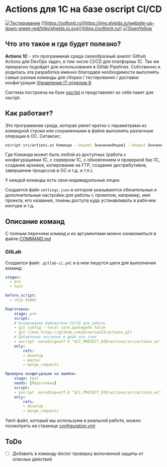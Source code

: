 # Actions для 1C на базе oscript CI/CD

[![Тестирование](https://github.com/Diversus23/actions1c/actions/workflows/testing.yml/badge.svg)](https://github.com/Diversus23/actions1c/actions/workflows/testing.yml)
[![https://softonit.ru](https://img.shields.io/website-up-down-green-red/http/shields.io.svg)](https://softonit.ru/)
[![OpenYellow](https://img.shields.io/endpoint?url=https://openyellow.neocities.org/badges/1/639453612.json)](https://openyellow.notion.site/openyellow/24727888daa641af95514b46bee4d6f2?p=26cd0851e21046998a833c5c382e59a5&amp;pm=s)

## Что это такое и где будет полезно?

**Actions 1С** - это программная среда своеобразный аналог Github Actions для DevOps задач, в том числе CI/CD для платформы 1С. Так же прекрасно подойдет для использования в Gitlab Pipelines. Собственно и родилась эта разработка именно благодаря необходимости выполнять самые разные команды для сборки / тестирования / доставки конфигурации [Управление IT-отделом 8](https://softonit.ru/catalog/products/it/).

Система построена на базе [oscript](https://oscript.io) и представляет из себя пакет для oscript.

## Как работает?

Это программная среда, которая умеет кратко с параметрами из командной строки или сохраненными в файле выполнять различные операции в ОС. Ситаксис:

```bash
oscript src/actions.os Команда --Опция1 ЗначениеОпции1 --Опция2 ЗначениеОпции2
```

Где Команда может быть любой из доступных (работа с конфигурациями 1С, с сервером 1С, с обновлением и проверкой баз 1С, создание архивов, копирование на FTP, создание дистрибутивов, завершение процессов в ОС и т.д. и т.п.).

У каждой команды есть свои индивидуальные опции.

Создается файл `settings.json` в котором указываются обязательные и дополнительные настройки для работы с проектом, например, имя проекта, его названия, токены доступа куда устанавливать в рабочем контуре и т.д.

## Описание команд

С полным перечнем команд и их аргументами можно ознакомиться в файле [COMMAND.md](docs/COMMAND.md)

### GitLab

Создается файл `.gitlab-ci.yml` и в нем пишутся шаги для выполнения команд:

```yml
stages:
  - pre
  - test

before_script:
  - chcp 65001 

Подготовка:
    stage: pre
    script:
    # Копирование библиотеки CI/CD для работы
    - git config --local core.quotepath false
    - git clone https://github.com/Diversus23/actions.git
    # Добавление настроек в файл env.json
    - oscript -encoding=utf-8 "$CI_PROJECT_DIR/actions/src/actions.os" json write --key "defailt.connection" --string "/F /opt/1c/base"
    only:
        refs:
        - develop
        - master
        - merge_requests

Проверка конфигурации на ошибки:
    stage: test
    needs: [Подготовка]
    script:
    - oscript -encoding=utf-8 "$CI_PROJECT_DIR/actions/src/actions.os" infobase config check
    only:
        refs:
        - develop
        - merge_requests
```

Yaml-файл, который мы используем в реальной работе, можно посмотреть на странице [configuration.yml](yml/configuration.yml)

## ToDo

- [ ] Добавить в команду doctor проверку включенной защиты от опасных действий
